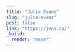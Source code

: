 ```yaml
---
title: "Julia Evans"
slug: "julia-evans"
post: false
link: "https://jvns.ca/"
_build:
  render: 'never'
---
```


